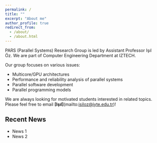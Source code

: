 ```yaml
---
permalink: /
title: ""
excerpt: "About me"
author_profile: true
redirect_from: 
  - /about/
  - /about.html
---
```


PARS (Parallel Systems) Research Group is led by Assistant Professor Işıl Öz. We are part of Computer Engineering Department at IZTECH.

Our group focuses on various issues:

- Multicore/GPU architectures
- Performance and reliability analysis of parallel systems
- Parallel software development
- Parallel programming models

We are always looking for motivated students interested in related topics. Please feel free to email **[Işıl]**(mailto:isiloz@iyte.edu.tr)!


Recent News
------

- News 1
- News 2
